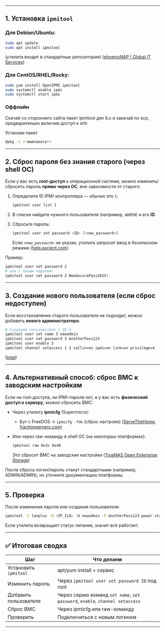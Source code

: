 

---

## 1. Установка `ipmitool`

### Для Debian/Ubuntu:

```bash
sudo apt update
sudo apt install ipmitool
```

(утилита входит в стандартные репозитории) ([phoenixNAP | Global IT Services](https://phoenixnap.com/kb/install-ipmitool-ubuntu-centos?utm_source=chatgpt.com "How to Install IPMItool on Ubuntu & Rocky Linux - phoenixNAP"))

### Для CentOS/RHEL/Rocky:

```bash
sudo yum install OpenIPMI ipmitool
sudo systemctl enable ipmi
sudo systemctl start ipmi
```

### Оффлайн

Скачай со стороннего сайта пакет ipmitool дял ILo и закачай по scp, предварительно включив доступ к shh

Установи пакет 

```sh
dpkg -i <*имяпакета*>
```
---

## 2. Сброс пароля без знания старого (через shell ОС)

Если у вас есть **root-доступ** к операционной системе, можно изменить/сбросить пароль **прямо через ОС**, вне зависимости от старого:

1. Определите ID IPMI-контроллера — обычно это `1`:
    
    ```bash
    ipmitool user list 1
    ```
    
2. В списке найдите нужного пользователя (например, `ADMIN`) и его **ID**.
    
3. Сбросьте пароль:
    
    ```bash
    ipmitool user set password <ID> [<new_password>]
    ```
    
    Если `<new_password>` не указан, утилита запросит ввод в безопасном режиме ([help.axcient.com](https://help.axcient.com/en_US/x360recover-faqs-passwords-and-networks/360052039753-x360Recover-How-to-reset-a-lost-IPMI-password-remotely?utm_source=chatgpt.com "How to reset a lost IPMI password remotely - x360Recover - Axcient")).
    

Пример:

```bash
ipmitool user set password 2 
# или с явным паролем:
ipmitool user set password 2 NewSecurePass2025!
```

---

## 3. Создание нового пользователя (если сброс недоступен)

Если восстановление старого пользователя не подходит, можно добавить **нового администратора**:

```bash
# Создание пользователя с ID 3
ipmitool user set name 3 newadmin
ipmitool user set password 3 AnotherPass123
ipmitool user enable 3
ipmitool channel setaccess 1 3 callin=on ipmi=on link=on privilege=4
```

([Intel](https://www.intel.com/content/www/us/en/support/articles/000055688/server-products.html?utm_source=chatgpt.com "How to use IPMI Commands to Reset Password and Username on ..."))

---

## 4. Альтернативный способ: сброс BMC к заводским настройкам

Если ни root-доступа, ни IPMI-пароля нет, и у вас есть **физический доступ к серверу**, можно сбросить BMC:

- Через утилиту **ipmicfg** (Supermicro):
    
    - Бут с FreeDOS → `ipmicfg -fde` (сброс настроек) ([ServeTheHome](https://www.servethehome.com/reset-supermicro-ipmi-password-default-lost-login/?utm_source=chatgpt.com "Reset Supermicro IPMI Password to Default - Physical Access - STH"), [fractionservers.com](https://www.fractionservers.com/knowledge-base/howto-reset-supermicro-ipmi-to-defaults/?utm_source=chatgpt.com "Howto Reset Supermicro IPMI to Defaults - Fraction Servers"))
        
- Или через raw-команду в shell ОС (на некоторых платформах):
    
    ```bash
    ipmitool raw 0x3c 0x40
    ```
    
    Это сбросит BMC на заводские настройки ([TrueNAS Open Enterprise Storage](https://www.truenas.com/community/threads/supermicro-ipmi-password-reset.80010/?utm_source=chatgpt.com "SuperMicro IPMI password reset | TrueNAS Community"))
    

После сброса логин/пароль станут стандартными (например, ADMIN/ADMIN), но уточните документацию платформы.

---

## 5. Проверка

После изменения пароля или создания пользователя:

```bash
ipmitool -I lanplus -H <IP_ILO> -U newadmin -P AnotherPass123 power status
```

Если утилита возвращает статус питания, значит всё работает.

---

## ✅ Итоговая сводка

|Шаг|Что делаем|
|---|---|
|Установить `ipmitool`|apt/yum install + сервис|
|Изменить пароль|Через `ipmitool user set password ID` под root|
|Добавить пользователя|Через серию команд `set name`, `set password`, `enable`, `channel setaccess`|
|Сброс BMC|Через ipmicfg или raw-команду|
|Проверить|Подключиться с новым логином|

---

